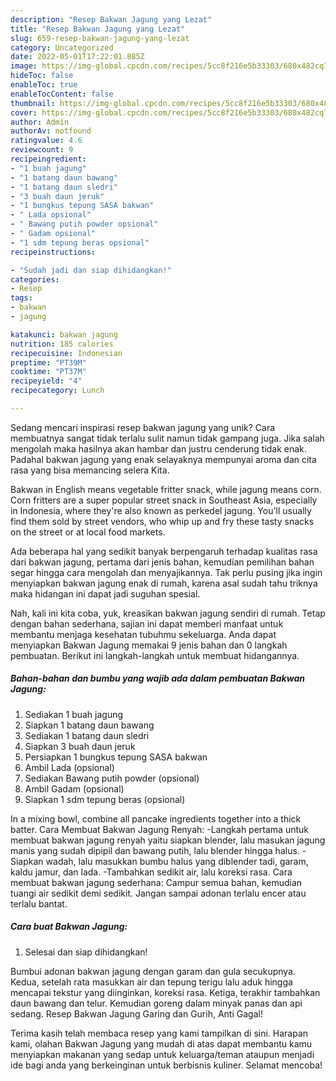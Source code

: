 ```yaml
---
description: "Resep Bakwan Jagung yang Lezat"
title: "Resep Bakwan Jagung yang Lezat"
slug: 659-resep-bakwan-jagung-yang-lezat
category: Uncategorized
date: 2022-05-01T17:22:01.885Z
image: https://img-global.cpcdn.com/recipes/5cc8f216e5b33303/680x482cq70/bakwan-jagung-foto-resep-utama.jpg
hideToc: false
enableToc: true
enableTocContent: false
thumbnail: https://img-global.cpcdn.com/recipes/5cc8f216e5b33303/680x482cq70/bakwan-jagung-foto-resep-utama.jpg
cover: https://img-global.cpcdn.com/recipes/5cc8f216e5b33303/680x482cq70/bakwan-jagung-foto-resep-utama.jpg
author: Admin
authorAv: notfound
ratingvalue: 4.6
reviewcount: 9
recipeingredient:
- "1 buah jagung"
- "1 batang daun bawang"
- "1 batang daun sledri"
- "3 buah daun jeruk"
- "1 bungkus tepung SASA bakwan"
- " Lada opsional"
- " Bawang putih powder opsional"
- " Gadam opsional"
- "1 sdm tepung beras opsional"
recipeinstructions:

- "Sudah jadi dan siap dihidangkan!"
categories:
- Resep
tags:
- bakwan
- jagung

katakunci: bakwan jagung 
nutrition: 185 calories
recipecuisine: Indonesian
preptime: "PT39M"
cooktime: "PT37M"
recipeyield: "4"
recipecategory: Lunch

---
```





Sedang mencari inspirasi resep bakwan jagung yang unik? Cara membuatnya sangat tidak terlalu sulit namun tidak gampang juga. Jika salah mengolah maka hasilnya akan hambar dan justru cenderung tidak enak. Padahal bakwan jagung yang enak selayaknya mempunyai aroma dan cita rasa yang bisa memancing selera Kita.





Bakwan in English means vegetable fritter snack, while jagung means corn. Corn fritters are a super popular street snack in Southeast Asia, especially in Indonesia, where they&#39;re also known as perkedel jagung. You&#39;ll usually find them sold by street vendors, who whip up and fry these tasty snacks on the street or at local food markets.

Ada beberapa hal yang sedikit banyak berpengaruh terhadap kualitas rasa dari bakwan jagung, pertama dari jenis bahan, kemudian pemilihan bahan segar hingga cara mengolah dan menyajikannya. Tak perlu pusing jika ingin menyiapkan bakwan jagung enak di rumah, karena asal sudah tahu triknya maka hidangan ini dapat jadi suguhan spesial.






Nah, kali ini kita coba, yuk, kreasikan bakwan jagung sendiri di rumah. Tetap dengan bahan sederhana, sajian ini dapat memberi manfaat untuk membantu menjaga kesehatan tubuhmu sekeluarga. Anda dapat menyiapkan Bakwan Jagung memakai 9 jenis bahan dan 0 langkah pembuatan. Berikut ini langkah-langkah untuk membuat hidangannya.

<!--inarticleads1-->

##### Bahan-bahan dan bumbu yang wajib ada dalam pembuatan Bakwan Jagung:

1. Sediakan 1 buah jagung
1. Siapkan 1 batang daun bawang
1. Sediakan 1 batang daun sledri
1. Siapkan 3 buah daun jeruk
1. Persiapkan 1 bungkus tepung SASA bakwan
1. Ambil  Lada (opsional)
1. Sediakan  Bawang putih powder (opsional)
1. Ambil  Gadam (opsional)
1. Siapkan 1 sdm tepung beras (opsional)


In a mixing bowl, combine all pancake ingredients together into a thick batter. Cara Membuat Bakwan Jagung Renyah: -Langkah pertama untuk membuat bakwan jagung renyah yaitu siapkan blender, lalu masukan jagung manis yang sudah dipipil dan bawang putih, lalu blender hingga halus. -Siapkan wadah, lalu masukkan bumbu halus yang diblender tadi, garam, kaldu jamur, dan lada. -Tambahkan sedikit air, lalu koreksi rasa. Cara membuat bakwan jagung sederhana: Campur semua bahan, kemudian tuangi air sedikit demi sedikit. Jangan sampai adonan terlalu encer atau terlalu bantat. 

<!--inarticleads2-->

##### Cara buat Bakwan Jagung:


1. Selesai dan siap dihidangkan!

Bumbui adonan bakwan jagung dengan garam dan gula secukupnya. Kedua, setelah rata masukkan air dan tepung terigu lalu aduk hingga mencapai tekstur yang diinginkan, koreksi rasa. Ketiga, terakhir tambahkan daun bawang dan telur. Kemudian goreng dalam minyak panas dan api sedang. Resep Bakwan Jagung Garing dan Gurih, Anti Gagal! 

Terima kasih telah membaca resep yang kami tampilkan di sini. Harapan kami, olahan Bakwan Jagung yang mudah di atas dapat membantu kamu menyiapkan makanan yang sedap untuk keluarga/teman ataupun menjadi ide bagi anda yang berkeinginan untuk berbisnis kuliner. Selamat mencoba!
